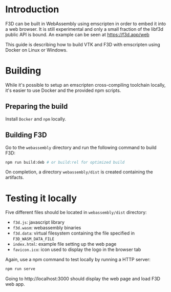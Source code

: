 # Introduction

F3D can be built in WebAssembly using emscripten in order to embed it into a web browser.
It is still experimental and only a small fraction of the libf3d public API is bound.
An example can be seen at https://f3d.app/web

This guide is describing how to build VTK and F3D with emscripten using Docker on Linux or Windows.

# Building

While it's possible to setup an emscripten cross-compiling toolchain locally, it's easier to use Docker and the provided npm scripts.

## Preparing the build

Install `Docker` and `npm` locally.

## Building F3D

Go to the `webassembly` directory and run the following command to build F3D:

```sh
npm run build:deb # or build:rel for optimized build
```

On completion, a directory `webassembly/dist` is created containing the artifacts.

# Testing it locally

Five different files should be located in `webassembly/dist` directory:

- `f3d.js`: javascript library
- `f3d.wasm`: webassembly binaries
- `f3d.data`: virtual filesystem containing the file specified in `F3D_WASM_DATA_FILE`
- `index.html`: example file setting up the web page
- `favicon.ico`: icon used to display the logo in the browser tab

Again, use a npm command to test locally by running a HTTP server:

```sh
npm run serve
```

Going to http://localhost:3000 should display the web page and load F3D web app.
